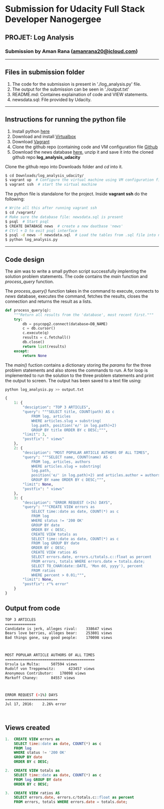 # Submission for Udacity Full Stack Developer Nanogergee
## PROJET: Log Analysis
### Submission by Aman Rana (amanrana20@icloud.com)

* * *

## Files in submission folder
1. The code for the submission is present in './log_analysis.py' file.
2. The output for the submission can be seen in './output.txt'
3. README.md: Containes explaination of code and VIEW statements.
4. newsdata.sql: File provided by Udacity.

* * *

## Instructions for running the python file

1. Install python [here](https://tecadmin.net/install-python-2-7-on-ubuntu-and-linuxmint/)
2. Download and install [Virtualbox](https://www.virtualbox.org/wiki/Downloads)
3. Download [Vagrant](https://www.vagrantup.com/downloads.html)
4. Clone the github repo (containing code and VM configuration file [Github](https://github.com/amanrana20/log_analysis_udacity)
5. Download the news database [here](https://d17h27t6h515a5.cloudfront.net/topher/2016/August/57b5f748_newsdata/newsdata.zip), unzip it and save it into the cloned github repo **log_analysis_udacity**

Clone the github repo into Downloads folder and *cd* into it.
```sh
$ cd Downloads/log_analysis_udacity/
$ vagrant up  # Configure the virtual machine using VM configuration file (need to be done once only)
$ vagrant ssh  # start the virtual machine
```

The python file is standalone for the project. Inside **vagrant ssh** do the following:

```sh
# Write all this after running vagrant ssh
$ cd /vagrant/
# Make sure the database file: newsdata.sql is present
$ psql  # Start psql
$ CREATE DATABASE news  # create a new daatbase 'news'
# Ctrl + D to exit psql interface
$ psql -d news -f newsdata.sql  # Load the tables from .sql file into news database
$ python log_analysis.py
```

* * *

## Code design
The aim was to write a small python script successfully implenting the solution problem statements. The code contains the *main* function and *process_query* function.

The *process_query()* function takes in the command to execute, connects to *news* database, executes the command, fetches the results, closes the connection and returns the result as a lists. 

```python
def process_query(q):
    """Return all results from the 'database', most recent first."""
    try:
        db = psycopg2.connect(database=DB_NAME)
        c = db.cursor()
        c.execute(q)
        results = c.fetchall()
        db.close()
        return list(results)
    except:
        return None
```

The *main()* fuction contains a dictionary storing the *params* for the three problem statements and also stores the commands to run. A for loop is implemented to run the solution to the three problem statements and print the output to screen. The output has been saved to a text file using:
```sh
python log_analysis.py >> output.txt
```

```python
{
    1: {
        "desciption": "TOP 3 ARTICLES",
        "query": """SELECT title, COUNT(path) AS c
            FROM log, articles
            WHERE articles.slug = substring(
            log.path, position('e/' in log.path)+2)
            GROUP BY title ORDER BY c DESC;""",
        "limit": 3,
        "postfix": " views"
    },
    2: {
        "desciption": "MOST POPULAR ARTICLE AUTHORS OF ALL TIMES",
        "query": """SELECT name, COUNT(name) AS c
            FROM log, articles, authors
            WHERE articles.slug = substring(
            log.path,
            position('e/' in log.path)+2) and articles.author = authors.id
            GROUP BY name ORDER BY c DESC;""",
        "limit": None,
        "postfix": " views"
    },
    3: {
        "desciption": "ERROR REQUEST (>1%) DAYS",
        "query": """CREATE VIEW errors as
            SELECT time::date as date, COUNT(*) as c
            FROM log
            WHERE status != '200 OK'
            GROUP BY date
            ORDER BY c DESC;
            CREATE VIEW totals as
            SELECT time::date as date, COUNT(*) as c
            FROM log GROUP BY date
            ORDER BY c DESC;
            CREATE VIEW ratios AS
            SELECT errors.date, errors.c/totals.c::float as percent
            FROM errors, totals WHERE errors.date = totals.date;
            SELECT TO_CHAR(date::DATE, 'Mon dd, yyyy'), percent
            FROM ratios
            WHERE percent > 0.01;""",
        "limit": None,
        "postfix": r"% error"
    }
}
```

## Output from code
```sh
TOP 3 ARTICLES
==============
Candidate is jerk, alleges rival: 	 338647 views
Bears love berries, alleges bear: 	 253801 views
Bad things gone, say good people: 	 170098 views



MOST POPULAR ARTICLE AUTHORS OF ALL TIMES
=========================================
Ursula La Multa: 	 507594 views
Rudolf von Treppenwitz: 	 423457 views
Anonymous Contributor: 	 170098 views
Markoff Chaney: 	 84557 views



ERROR REQUEST (>1%) DAYS
========================
Jul 17, 2016: 	 2.26% error




```

## Views created
```sql
1. 	CREATE VIEW errors as 
    SELECT time::date as date, COUNT(*) as c 
    FROM log 
    WHERE status != '200 OK' 
    GROUP BY date 
    ORDER BY c DESC;

2. 	CREATE VIEW totals as 
    SELECT time::date as date, COUNT(*) as c 
    FROM log GROUP BY date 
    ORDER BY c DESC;

3.	CREATE VIEW ratios AS 
    SELECT errors.date, errors.c/totals.c::float as percent 
    FROM errors, totals WHERE errors.date = totals.date;
```